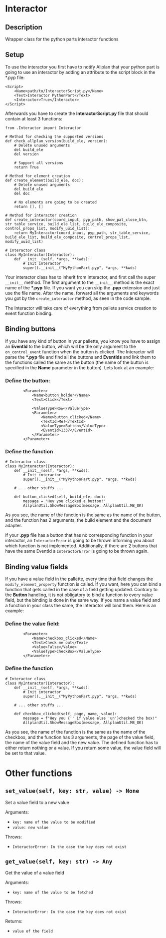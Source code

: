 # Interactor
## Description
Wrapper class for the python parts interactor functions

## Setup
To use the interactor you first have to notify Allplan that your python part is going to 
use an interactor by adding an attribute to the script block in the *.pyp file:

```
<Script>
    <Name>path/to/InteractorScript.py</Name>
    <Text>Interactor PythonPart</Text>
    <Interactor>True</Interactor>
</Script>
```

Afterwards you have to create the __InteractorScript.py__ file that should contain at least 3 functions:

```
from .Interactor import Interactor

# Method for checking the supported versions
def check_allplan_version(build_ele, version):
    # Delete unused arguments
    del build_ele
    del version

    # Support all versions
    return True

# Method for element creation
def create_element(build_ele, doc):
    # Delete unused arguments
    del build_ele
    del doc

    # No elements are going to be created
    return [], []
    
# Method for interactor creation
def create_interactor(coord_input, pyp_path, show_pal_close_btn, str_table_service, build_ele_list, build_ele_composite, control_props_list, modify_uuid_list):
    return MyInteractor(coord_input, pyp_path, str_table_service, build_ele_list, build_ele_composite, control_props_list, modify_uuid_list)

# Interactor class
class MyInteractor(Interactor):
    def __init__(self, *args, **kwds):
        # Init interactor
        super().__init__("MyPythonPart.pyp", *args, **kwds)

```

Your interactor class has to inherit from Interactor, and first call the super `__init__` method. The first argument to the `__init__` method is the exact name of the __*.pyp__ file. If you want you can skip the __.pyp__ extension and just use the file name. After the name, forward all the arguments and keywords you got by the `create_interactor` method, as seen in the code sample.

The Interactor will take care of everything from pallete service creation to event function binding.

## Binding buttons

If you have any kind of button in your pallette, you know you have to assign an __EventId__ to the button, which will be the only argument to the `on_control_event` function when the button is clicked.
The Interactor will parse the __*.pyp__ file and find all the buttons and __EventIds__ and link them to the functions called the same as the button (the name of the button is specified in the __Name__ parameter in the button). Lets look at an example:

### Define the button:
```
        <Parameter>
            <Name>button_holder</Name>
            <Text>Click</Text>

            <ValueType>Row</ValueType>
            <Parameter>
                <Name>button_clicked</Name>
				<TextId>Me!</TextId>
                <ValueType>Button</ValueType>
				<EventId>1337</EventId>
            </Parameter>
        </Parameter>
```

### Define the function
```
# Interactor class
class MyInteractor(Interactor):
    def __init__(self, *args, **kwds):
        # Init interactor
        super().__init__("MyPythonPart.pyp", *args, **kwds)

    # ... other stuffs ...

    def button_clicked(self, build_ele, doc):
        message = "Hey you clicked a button!"
        AllplanUtil.ShowMessageBox(message, AllplanUtil.MB_OK)
```

As you see, the name of the function is the same as the name of the button, and the function has 2 arguments, the build element and the document adapter.

If your __.pyp__ file has a button that has no corresponding function in your interactor, an `InteractorError` is going to be thrown informing you about which function is not implemented. Additionally, if there are 2 buttons that have the same EventId a `InteractorError` is going to be thrown again.

## Binding value fields

If you have a value field in the pallette, every time that field changes the `modify_element_property` function is called. If you want, here you can bind a function that gets called in the case of a field getting updated. Contrary to the __Button__ handling, it is not obligatory to bind a function to every value field, but the binding is done in the same way. If you name a value field and a function in your class the same, the Interactor will bind them. Here is an example: 

### Define the value field:
```
        <Parameter>
            <Name>checkbox_clicked</Name>
            <Text>Check me out</Text>
            <Value>False</Value>
            <ValueType>CheckBox</ValueType>
        </Parameter>
```

### Define the function
```
# Interactor class
class MyInteractor(Interactor):
    def __init__(self, *args, **kwds):
        # Init interactor
        super().__init__("MyPythonPart.pyp", *args, **kwds)

    # ... other stuffs ...

    def checkbox_clicked(self, page, name, value):
        message = f"Hey you {'' if value else 'un'}checked the box!"
        AllplanUtil.ShowMessageBox(message, AllplanUtil.MB_OK)
```

As you see, the name of the function is the same as the name of the checkbox, and the function has 3 arguments, the page of the value field, the name of the value field and the new value.
The defined function has to either return nothing or a value. If you return some value, the value field will be set to that value.


# Other functions

## `set_value(self, key: str, value) -> None`
Set a value field to a new value 

Arguments:
- `key: name of the value to be modified`
- `value: new value`

Throws:
- `InteractorError: In the case the key does not exist`

## `get_value(self, key: str) -> Any`
Get the value of a value field

Arguments:
- `key: name of the value to be fetched`

Throws:
- `InteractorError: In the case the key does not exist`

Returns:
- `value of the field`

